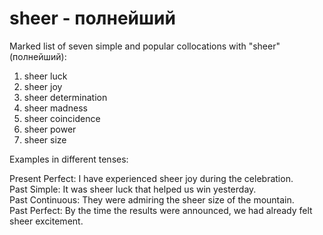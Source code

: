 # sheer - полнейший

Marked list of seven simple and popular collocations with "sheer" (полнейший):  

1. sheer luck  
2. sheer joy  
3. sheer determination  
4. sheer madness  
5. sheer coincidence  
6. sheer power  
7. sheer size  

Examples in different tenses:  

Present Perfect: I have experienced sheer joy during the celebration.  
Past Simple: It was sheer luck that helped us win yesterday.  
Past Continuous: They were admiring the sheer size of the mountain.  
Past Perfect: By the time the results were announced, we had already felt sheer excitement.
